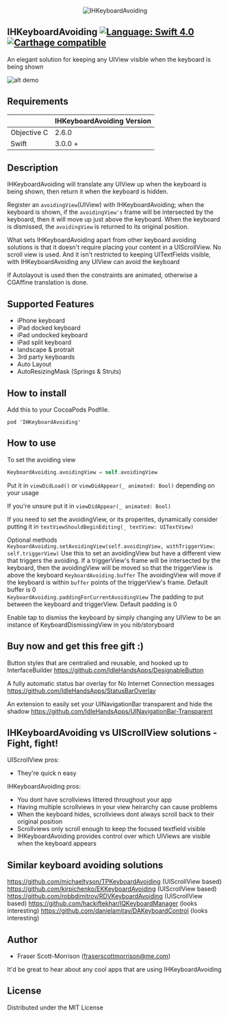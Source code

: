 <p align="center">
<img alt="IHKeyboardAvoiding" src="https://github.com/IdleHandsApps/IHKeyboardAvoiding/blob/master/KeyboardAvoiding/KeyboardAvoiding/Assets.xcassets/AppIcon.appiconset/Icon-76.png" />
</p>

IHKeyboardAvoiding [![Language: Swift 4.0](https://img.shields.io/badge/Swift-4.0-orange.svg)](https://swift.org) [![Carthage compatible](https://img.shields.io/badge/Carthage-compatible-4BC51D.svg?style=flat)](https://github.com/Carthage/Carthage)
------------------------------

An elegant solution for keeping any UIView visible when the keyboard is being shown

![alt demo](https://github.com/IdleHandsApps/IHKeyboardAvoiding/blob/gh-pages/IHKeyboardAvoidingDemo.gif)

## Requirements

|                  |  IHKeyboardAvoiding Version  |
|------------------|--------------------|
|    Objective C   |        2.6.0       |
|       Swift      |        3.0.0 +     |

## Description

IHKeyboardAvoiding will translate any UIView up when the keyboard is being shown, then return it when the keyboard is hidden.  

Register an ```avoidingView```(UIView) with IHKeyboardAvoiding; when the keyboard is shown, if  the ```avoidingView's``` frame will be intersected by the keyboard, then it will move up just above the keyboard. When the keyboard is dismissed, the ```avoidingView``` is returned to its original position.

What sets IHKeyboardAvoiding apart from other keyboard avoiding solutions is that it doesn't require placing your content in a UIScrollView.  No scroll view is used. And it isn't restricted to keeping UITextFields visible, with IHKeyboardAvoiding any UIView can avoid the keyboard

If Autolayout is used then the constraints are animated, otherwise a CGAffine translation is done.

## Supported Features

* iPhone keyboard
* iPad docked keyboard
* iPad undocked keyboard
* iPad split keyboard
* landscape & protrait
* 3rd party keyboards
* Auto Layout
* AutoResizingMask (Springs & Struts)

## How to install

Add this to your CocoaPods Podfile.
```
pod 'IHKeyboardAvoiding'
```

## How to use

To set the avoiding view
```swift
KeyboardAvoiding.avoidingView = self.avoidingView
```

Put it in ```viewDidLoad()``` or ```viewDidAppear(_ animated: Bool)``` depending on your usage

If you're unsure put it in ```viewDidAppear(_ animated: Bool)```

If you need to set the avoidingView, or its properites, dynamically consider putting it in ```textViewShouldBeginEditing(_ textView: UITextView)```

Optional methods    
```KeyboardAvoiding.setAvoidingView(self.avoidingView, withTriggerView: self.triggerView)``` Use this to set an avoidingView but have a different view that triggers the avoiding. If a triggerView's frame will be intersected by the keyboard, then the avoidingView will be moved so that the triggerView is above the keyboard
```KeyboardAvoiding.buffer``` The avoidingView will move if the keyboard is within ```buffer``` points of the triggerView's frame.  Default buffer is 0  
```KeyboardAvoiding.paddingForCurrentAvoidingView``` The padding to put between the keyboard and triggerView.  Default padding is 0

Enable tap to dismiss the keyboard by simply changing any UIView to be an instance of KeyboardDismissingView in you nib/storyboard

## Buy now and get this free gift :)

Button styles that are centralied and reusable, and hooked up to InterfaceBuilder
https://github.com/IdleHandsApps/DesignableButton

A fully automatic status bar overlay for No Internet Connection messages
https://github.com/IdleHandsApps/StatusBarOverlay

An extension to easily set your UINavigationBar transparent and hide the shadow
https://github.com/IdleHandsApps/UINavigationBar-Transparent

## IHKeyboardAvoiding vs UIScrollView solutions - Fight, fight!
UIScrollView pros:
* They're quick n easy

IHKeyboardAvoiding pros:
* You dont have scrollviews littered throughout your app
* Having multiple scrollviews in your view heirarchy can cause problems
* When the keyboard hides, scrollviews dont always scroll back to their original position
* Scrollviews only scroll enough to keep the focused textfield visible
* IHKeyboardAvoiding provides control over which UIViews are visible when the keyboard appears

## Similar keyboard avoiding solutions

https://github.com/michaeltyson/TPKeyboardAvoiding (UIScrollView based)  
https://github.com/kirpichenko/EKKeyboardAvoiding (UIScrollView based)  
https://github.com/robbdimitrov/RDVKeyboardAvoiding (UIScrollView based) 
https://github.com/hackiftekhar/IQKeyboardManager (looks interesting) 
https://github.com/danielamitay/DAKeyboardControl (looks interesting)

## Author

* Fraser Scott-Morrison (fraserscottmorrison@me.com)

It'd be great to hear about any cool apps that are using IHKeyboardAvoiding

## License 

Distributed under the MIT License

